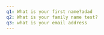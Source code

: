 ```yaml
---
q1: What is your first name?adad
q2: What is your family name test?
q3: what is your email address
---
```


